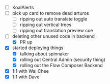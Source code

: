 * [ ] KoalAlerts
* [ ] pick up card to remove dead arturos
  * [ ] ripping out auto translate toggle
  * [ ] ripping out vertical trees
  * [ ] ripping out translation preview coe
* [ ] deleting other unused code in backend
  * [x] PR up
* [x] started deploying things
  * [x] talking about spinnaker
  * [x] rolling out Central Admin (security thing)
  * [x] rolling out the Flow Composer Backend
* [x] 1:1 with Wai Chee
* [x] 1:1 with Dave
